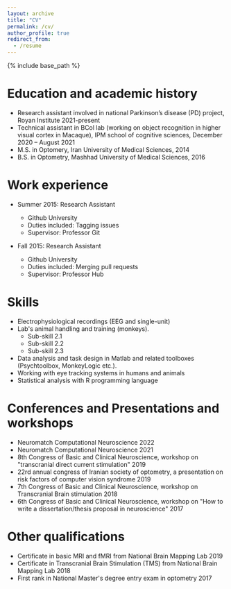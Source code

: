 ```yaml
---
layout: archive
title: "CV"
permalink: /cv/
author_profile: true
redirect_from:
  - /resume
---
```


{% include base_path %}

Education and academic history
======
* Research assistant involved in national Parkinson’s disease (PD) project, Royan Institute 2021-present
* Technical assistant in BCol lab (working on object recognition in higher visual cortex in Macaque), IPM school of cognitive sciences, December 2020 – August 2021
* M.S. in Optomery, Iran University of Medical Sciences, 2014
* B.S. in Optometry, Mashhad University of Medical Sciences, 2016

Work experience
======
* Summer 2015: Research Assistant
  * Github University
  * Duties included: Tagging issues
  * Supervisor: Professor Git

* Fall 2015: Research Assistant
  * Github University
  * Duties included: Merging pull requests
  * Supervisor: Professor Hub
  
Skills
======
* Electrophysiological recordings (EEG and single-unit)
* Lab's animal handling and training (monkeys).
  * Sub-skill 2.1
  * Sub-skill 2.2
  * Sub-skill 2.3
* Data analysis and task design in Matlab and related toolboxes (Psychtoolbox, MonkeyLogic etc.).
* Working with eye tracking systems in humans and animals
* Statistical analysis with R programming language



Conferences and Presentations and workshops
====== 
* Neuromatch Computational Neuroscience 2022
* Neuromatch Computational Neuroscience 2021
* 8th Congress of Basic and Clinical Neuroscience, workshop on "transcranial direct current stimulation" 2019 
* 22rd annual congress of Iranian society of optometry, a presentation on risk factors of computer vision syndrome 2019 
* 7th Congress of Basic and Clinical Neuroscience, workshop on Transcranial Brain stimulation 2018
* 6th Congress of Basic and Clinical Neuroscience, workshop on "How to write a dissertation/thesis proposal in neuroscience" 2017


Other qualifications
======
* Certificate in basic MRI and fMRI from National Brain Mapping Lab 2019
* Certificate in Transcranial Brain Stimulation (TMS) from National Brain Mapping Lab 2018 
* First rank in National Master's degree entry exam in optometry 2017
